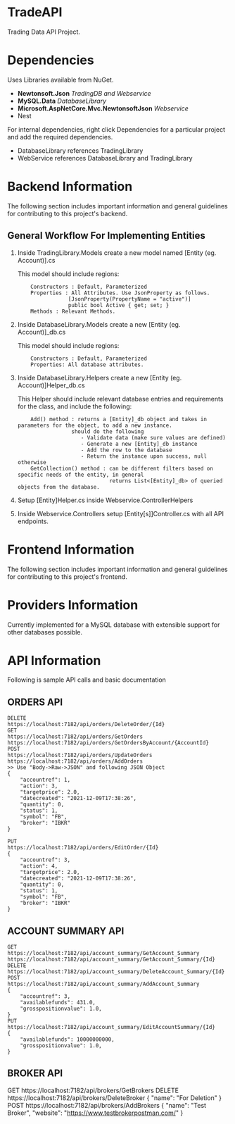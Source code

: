 # TradeAPI
Trading Data API Project.

# Dependencies
Uses Libraries available from NuGet.
- **Newtonsoft.Json**   *TradingDB and Webservice*
- **MySQL.Data**    *DatabaseLibrary*
- **Microsoft.AspNetCore.Mvc.NewtonsoftJson** *Webservice*
- Nest

For internal dependencies, right click Dependencies for a particular project and add the required dependencies.
- DatabaseLibrary references TradingLibrary
- WebService references DatabaseLibrary and TradingLibrary

# Backend Information
The following section includes important information and general guidelines for contributing to this project's backend.
## General Workflow For Implementing Entities
1. Inside TradingLibrary.Models create a new model named [Entity (eg. Account)].cs

    This model should include regions:
    ```
        Constructors : Default, Parameterized
        Properties : All Attributes. Use JsonProperty as follows.
                    [JsonProperty(PropertyName = "active")]
                    public bool Active { get; set; }
        Methods : Relevant Methods.
   ```
2. Inside DatabaseLibrary.Models create a new [Entity (eg. Account)]_db.cs

    This model should include regions:
    ```
        Constructors : Default, Parameterized
        Properties: All database attributes.
    ```
3. Inside DatabaseLibrary.Helpers create a new [Entity (eg. Account)]Helper_db.cs

    This Helper should include relevant database entries and requirements for the class, and include the following:
    ```
        Add() method : returns a [Entity]_db object and takes in parameters for the object, to add a new instance.
                     should do the following
                        - Validate data (make sure values are defined)
                        - Generate a new [Entity]_db instance
                        - Add the row to the database
                        - Return the instance upon success, null otherwise
        GetCollection() method : can be different filters based on specific needs of the entity, in general
                                 returns List<[Entity]_db> of queried objects from the database.
    ```
4. Setup [Entity]Helper.cs inside Webservice.ControllerHelpers
5. Inside Webservice.Controllers setup [Entity[s]]Controller.cs with all API endpoints.

# Frontend Information
The following section includes important information and general guidelines for contributing to this project's frontend.

# Providers Information
Currently implemented for a MySQL database with extensible support for other databases possible.

# API Information
Following is sample API calls and basic documentation
## ORDERS API
```
DELETE
https://localhost:7182/api/orders/DeleteOrder/{Id}
GET
https://localhost:7182/api/orders/GetOrders
https://localhost:7182/api/orders/GetOrdersByAccount/{AccountId}
POST
https://localhost:7182/api/orders/UpdateOrders
https://localhost:7182/api/orders/AddOrders
>> Use "Body->Raw->JSON" and following JSON Object
{
    "accountref": 1,
    "action": 3,
    "targetprice": 2.0,
    "datecreated": "2021-12-09T17:38:26",
    "quantity": 0,
    "status": 1,
    "symbol": "FB",
    "broker": "IBKR"
}

PUT
https://localhost:7182/api/orders/EditOrder/{Id}
{
    "accountref": 3,
    "action": 4,
    "targetprice": 2.0,
    "datecreated": "2021-12-09T17:38:26",
    "quantity": 0,
    "status": 1,
    "symbol": "FB",
    "broker": "IBKR"
}
```
## ACCOUNT SUMMARY API
```
GET
https://localhost:7182/api/account_summary/GetAccount_Summary
https://localhost:7182/api/account_summary/GetAccount_Summary/{Id}
DELETE
https://localhost:7182/api/account_summary/DeleteAccount_Summary/{Id}
POST
https://localhost:7182/api/account_summary/AddAccount_Summary
{
    "accountref": 3,
    "availablefunds": 431.0,
    "grosspositionvalue": 1.0,
}
PUT
https://localhost:7182/api/account_summary/EditAccountSummary/{Id}
{
    "availablefunds": 10000000000,
    "grosspositionvalue": 1.0,
}
```
## BROKER API
GET
https://localhost:7182/api/brokers/GetBrokers
DELETE
https://localhost:7182/api/brokers/DeleteBroker
{
    "name": "For Deletion"
}
POST
https://localhost:7182/api/brokers/AddBrokers
{
    "name": "Test Broker",
    "website": "https://www.testbrokerpostman.com/"
}
```
